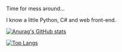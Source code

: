 Time for mess around...

I know a little Python, C# and web front-end.

[![Anurag's GitHub stats](https://github-readme-stats.vercel.app/api?username=ZhaoFJx)](https://github.com/anuraghazra/github-readme-stats)

[![Top Langs](https://github-readme-stats.vercel.app/api/top-langs/?username=ZhaoFJx&layout=compact)](https://github.com/anuraghazra/github-readme-stats)